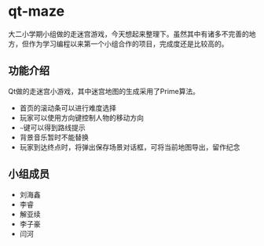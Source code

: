 # qt-maze
大二小学期小组做的走迷宫游戏，今天想起来整理下。虽然其中有诸多不完善的地方，但作为学习编程以来第一个小组合作的项目，完成度还是比较高的。

## 功能介绍
Qt做的走迷宫小游戏，其中迷宫地图的生成采用了Prime算法。

- 首页的滚动条可以进行难度选择
- 玩家可以使用方向键控制人物的移动方向
- `~`键可以得到路线提示
- 背景音乐暂时不能替换
- 玩家到达终点时，将弹出保存场景对话框，可将当前地图导出，留作纪念

## 小组成员
- 刘海鑫
- 李睿
- 解亚续
- 李子豪
- 闫河
